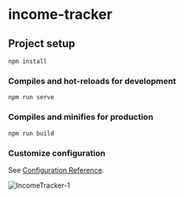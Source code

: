 # income-tracker

## Project setup
```
npm install
```

### Compiles and hot-reloads for development
```
npm run serve
```

### Compiles and minifies for production
```
npm run build
```

### Customize configuration
See [Configuration Reference](https://cli.vuejs.org/config/).

![IncomeTracker-1](https://user-images.githubusercontent.com/88445522/216775941-22ddcb05-bbda-4dfb-8549-66ddcc2882c4.png)
